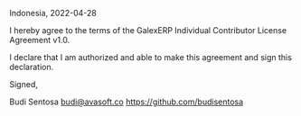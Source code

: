 Indonesia, 2022-04-28

I hereby agree to the terms of the GalexERP Individual Contributor License
Agreement v1.0.

I declare that I am authorized and able to make this agreement and sign this
declaration.

Signed,

Budi Sentosa budi@avasoft.co https://github.com/budisentosa